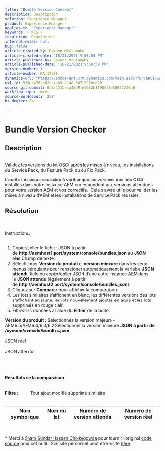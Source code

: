 ```yaml
---
title: "Bundle Version Checker"
description: Description
solution: Experience Manager
product: Experience Manager
applies-to: "Experience Manager"
keywords: « KCS »
resolution: Resolution
internal-notes: null
bug: false
article-created-by: Roxann McGlumphy
article-created-date: "10/21/2021 9:58:04 PM"
article-published-by: Roxann McGlumphy
article-published-date: "10/21/2021 9:59:59 PM"
version-number: 1
article-number: KA-17501
dynamics-url: "https://adobe-ent.crm.dynamics.com/main.aspx?forceUCI=1&pagetype=entityrecord&etn=knowledgearticle&id=101541f5-b932-ec11-b6e5-000d3a5ba97a"
exl-id: 539ec476-e62c-4a09-a148-30712210ce70
source-git-commit: 0c3e421beca46d9fe1952b1f98538a50697216a0
workflow-type: tm+mt
source-wordcount: '238'
ht-degree: 2%

---
```


# Bundle Version Checker

## Description

<br>Validez les versions du lot OSGi après les mises à niveau, les installations du Service Pack, du Feature Pack ou du Fix Pack.<br>

L’outil ci-dessous vous aide à vérifier que les versions des lots OSGi installés dans votre instance AEM correspondent aux versions attendues pour votre version AEM et vos correctifs.  Cela s’avère utile pour valider les mises à niveau d’AEM et les installations de Service Pack réussies.<br>

## Résolution

<br><br>Instructions:<br><br>
1. Copier/coller le fichier JSON à partir de <b>http://aemhost1:port/system/console/bundles.json</b> au <b>JSON réel </b>Champ de texte.
2. Sélectionner <b>Version du produit </b>et <b>version mineure</b> dans les deux menus déroulants pour renseigner automatiquement la variable <b>JSON attendu</b> field<b> </b>ou copier/coller JSON d’une autre instance AEM dans le <b>JSON attendu </b>(également à partir de <b>http://aemhost2:port/system/console/bundles.json</b>).
3. Cliquez sur <b>Comparer</b> pour afficher la comparaison.
4. Les lots similaires s’affichent en blanc, les différentes versions des lots s’affichent en jaune, les lots nouvellement ajoutés en aqua et les lots supprimés en rouge clair.
5. Filtrez les données à l’aide du <b>Filtrer</b> de la boîte.

<b>Version du produit :</b>
Sélectionnez la version majeure - AEM6.5/AEM6.4/6.3/6.2 Sélectionner la version mineure
<b>JSON à partir de /system/console/bundles.json</b><br><br>JSON réel <br><br>JSON attendu <br>
<br> <br><br><br><b>Résultats de la comparaison</b><br><br> <br><b>Filtre :</b>          Tout ajout modifié supprimé similaire     <br><br>

| Nom symbolique | Nom du lot | Numéro de version attendu | Numéro de version réel |
| --- | --- | --- | --- |

<br>




\* Merci à [Sham Sundar Hassan Chikkegowda](https://www.linkedin.com/in/sham-sundar-hassan-chikkegowda-6b03a517) pour fournir l’original [code source](https://github.com/Schikkeg/schikkeg.github.io/blob/master/tools/coi.html) pour cet outil.  Son site personnel peut être visité [here](http://www.aemstuff.com/).
